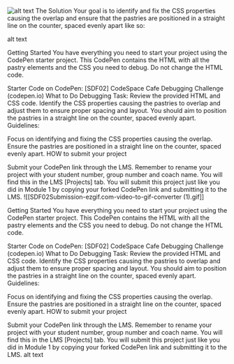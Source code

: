 
![alt text](./images/solution.png)
The Solution
Your goal is to identify and fix the CSS properties causing the overlap and ensure that the pastries are positioned in a straight line on the counter, spaced evenly apart like so:

alt text

Getting Started
You have everything you need to start your project using the CodePen starter project. This CodePen contains the HTML with all the pastry elements and the CSS you need to debug. Do not change the HTML code.

Starter Code on CodePen: [SDF02] CodeSpace Cafe Debugging Challenge (codepen.io)
What to Do
Debugging Task: Review the provided HTML and CSS code. Identify the CSS properties causing the pastries to overlap and adjust them to ensure proper spacing and layout. You should aim to position the pastries in a straight line on the counter, spaced evenly apart.
Guidelines:

Focus on identifying and fixing the CSS properties causing the overlap.
Ensure the pastries are positioned in a straight line on the counter, spaced evenly apart.
HOW to submit your project

Submit your CodePen link through the LMS. Remember to rename your project with your student number, group number and coach name. You will find this in the LMS [Projects] tab.
You will submit this project just like you did in Module 1 by copying your forked CodePen link and submitting it to the LMS.
![[SDF02Submission-ezgif.com-video-to-gif-converter (1).gif]]

Getting Started
You have everything you need to start your project using the CodePen starter project. This CodePen contains the HTML with all the pastry elements and the CSS you need to debug. Do not change the HTML code.

Starter Code on CodePen: [SDF02] CodeSpace Cafe Debugging Challenge (codepen.io)
What to Do
Debugging Task: Review the provided HTML and CSS code. Identify the CSS properties causing the pastries to overlap and adjust them to ensure proper spacing and layout. You should aim to position the pastries in a straight line on the counter, spaced evenly apart.
Guidelines:

Focus on identifying and fixing the CSS properties causing the overlap.
Ensure the pastries are positioned in a straight line on the counter, spaced evenly apart.
HOW to submit your project

Submit your CodePen link through the LMS. Remember to rename your project with your student number, group number and coach name. You will find this in the LMS [Projects] tab.
You will submit this project just like you did in Module 1 by copying your forked CodePen link and submitting it to the LMS.
alt text
